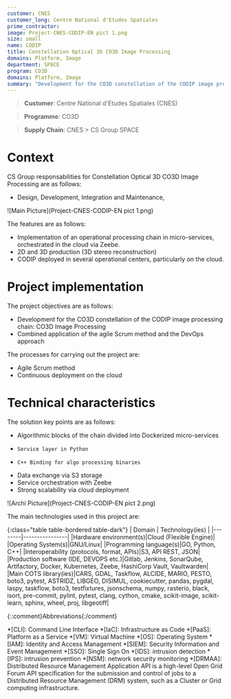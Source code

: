 ```yaml
---
customer: CNES
customer_long: Centre National d'Etudes Spatiales
prime_contractor: 
image: Project-CNES-CODIP-EN pict 1.png
size: small
name: CODIP
title: Constellation Optical 3D CO3D Image Processing
domains: Platform, Image
department: SPACE
program: CO3D
domains: Platform, Image
summary: "Development for the CO3D constellation of the CODIP image processing chain: CO3D Image Processing. Combined application of the agile Scrum method and the DevOps approach"
---
```


> __Customer__\: Centre National d'Etudes Spatiales (CNES)

> __Programme__\: CO3D

> __Supply Chain__\: CNES >  CS Group SPACE


# Context


CS Group responsabilities for Constellation Optical 3D CO3D Image Processing are as follows:
* Design, Development, Integration and Maintenance,

![Main Picture](Project-CNES-CODIP-EN pict 1.png)

The features are as follows:
* Implementation of an operational processing chain in micro-services, orchestrated in the cloud via Zeebe.
* 2D and 3D production (3D stereo reconstruction)
* CODIP deployed in several operational centers, particularly on the cloud.

# Project implementation

The project objectives are as follows:
* Development for the CO3D constellation of the CODIP image processing chain: CO3D Image Processing
* Combined application of the agile Scrum method and the DevOps approach

The processes for carrying out the project are:
* Agile Scrum method
* Continuous deployment on the cloud

# Technical characteristics

The solution key points are as follows:
* Algorithmic blocks of the chain divided into Dockerized micro-services
*     Service layer in Python
*     C++ Binding for algo processing binaries
* Data exchange via S3 storage
* Service orchestration with Zeebe
* Strong scalability via cloud deployment

![Archi Picture](Project-CNES-CODIP-EN pict 2.png)

The main technologies used in this project are:

{:class="table table-bordered table-dark"}
| Domain | Technology(ies) |
|--------|----------------|
|Hardware environment(s)|Cloud (Flexible Engine)|
|Operating System(s)|GNU/Linux|
|Programming language(s)|GO, Python, C++|
|Interoperability (protocols, format, APIs)|S3, API REST, JSON|
|Production software (IDE, DEVOPS etc.)|Gitlab, Jenkins, SonarQube, Artifactory, Docker, Kubernetes, Zeebe, HashiCorp Vault, Vaultwarden|
|Main COTS library(ies)|CARS, GDAL, Taskflow, ALCIDE, MARIO, PESTO, boto3, pytest, ASTRIDZ, LIBGEO, DISIMUL, cookiecutter, pandas, pygdal, laspy, taskflow, boto3, testfixtures, jsonschema, numpy, rasterio, black, isort, pre-commit, pylint, pytest, clang, cython, cmake, scikit-image, scikit-learn, sphinx, wheel, proj, libgeotiff|



{::comment}Abbreviations{:/comment}

*[CLI]: Command Line Interface
*[IaC]: Infrastructure as Code
*[PaaS]: Platform as a Service
*[VM]: Virtual Machine
*[OS]: Operating System
*[IAM]: Identity and Access Management
*[SIEM]: Security Information and Event Management
*[SSO]: Single Sign On
*[IDS]: intrusion detection
*[IPS]: intrusion prevention
*[NSM]: network security monitoring
*[DRMAA]: Distributed Resource Management Application API is a high-level Open Grid Forum API specification for the submission and control of jobs to a Distributed Resource Management (DRM) system, such as a Cluster or Grid computing infrastructure.
